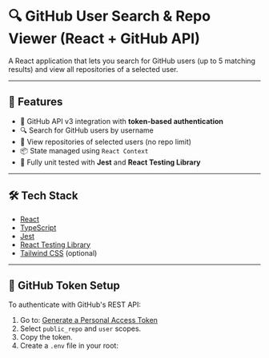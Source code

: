 # 🔍 GitHub User Search & Repo Viewer (React + GitHub API)

A React application that lets you search for GitHub users (up to 5 matching results) and view all repositories of a selected user.

---

## 🚀 Features

- 🔐 GitHub API v3 integration with **token-based authentication**
- 🔍 Search for GitHub users by username
- 📂 View repositories of selected users (no repo limit)
- 📦 State managed using `React Context`
- 🧪 Fully unit tested with **Jest** and **React Testing Library**

---

## 🛠️ Tech Stack

- [React](https://reactjs.org/)
- [TypeScript](https://www.typescriptlang.org/)
- [Jest](https://jestjs.io/)
- [React Testing Library](https://testing-library.com/)
- [Tailwind CSS](https://tailwindcss.com/) (optional)

---

## 🔑 GitHub Token Setup

To authenticate with GitHub's REST API:

1. Go to: [Generate a Personal Access Token](https://github.com/settings/tokens)
2. Select `public_repo` and `user` scopes.
3. Copy the token.
4. Create a `.env` file in your root:

